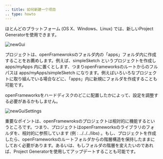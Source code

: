 ```yaml
---
.. title: 如何新建一个项目
.. type: howto
---
```


ほとんどのプラットフォーム (OS X、Windows、Linux) では、新しいProject Generatorを使用できます。

![newGui](newGui.png)

プロジェクトは、openFramewroksのフォルダ内の「apps」フォルダ内に作成することをお薦めします。例えば、simpleSketch というプロジェクトを作成し apps/myApps 内に置くとします、つまりopenFrameworksのルートからのフルパスは apps/myApps/simpleSketch になります。例えばいろいろなプロジェクトに取り組んでいる場合などに、「apps」内に新規にフォルダを作成することも可能です。

openFrameworksをハードディスクのどこに配置したかによって、設定を調整する必要があるかもしません。

![newGuiSettings](newGuiSettings.png)

重要なポイントは、openFramewroksのプロジェクトは相対的に機能するというところです。つまり、プロジェクトはopenFrameworksのライブラリのフォルダを、相対的に参照しています (例 : ../../../libs) 。もし、プロジェクトを作成したら、openFrameworksのルートフォルダからの階層構造を保持したままにしておく必要があります。あるいは、もしフォルダの階層を変えたいのであれば、Project Generatorを使用してアップデートすることも可能です。